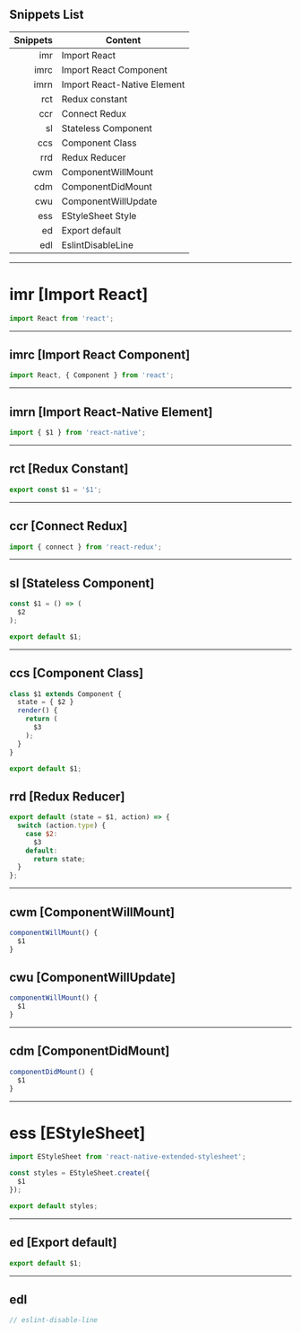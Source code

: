 ## Snippets List

| Snippets | Content |
| -------: | --------|
| imr | Import React |
| imrc | Import React Component |
| imrn | Import React-Native Element |
| rct | Redux constant |
| ccr | Connect Redux |
| sl | Stateless Component |
| ccs | Component Class |
| rrd | Redux Reducer |
| cwm | ComponentWillMount |
| cdm | ComponentDidMount |
| cwu | ComponentWillUpdate |
| ess | EStyleSheet Style |
| ed | Export default |
| edl | EslintDisableLine |

---

# imr [Import React]

```js
import React from 'react';
```

---

## imrc [Import React Component]

```js
import React, { Component } from 'react';
```

---

## imrn [Import React-Native Element]

```js
import { $1 } from 'react-native';
```

---

## rct [Redux Constant]

```js
export const $1 = '$1';
```

---

## ccr [Connect Redux]

```js
import { connect } from 'react-redux';
```

---

## sl [Stateless Component]

```js
const $1 = () => (
  $2
);

export default $1;
```

---

## ccs [Component Class]

```js
class $1 extends Component {
  state = { $2 }
  render() {
    return (
      $3
    );
  }
}

export default $1;
```

## rrd [Redux Reducer]

```js
export default (state = $1, action) => {
  switch (action.type) {
    case $2:
      $3
    default:
      return state;
  }
};
```

---

## cwm [ComponentWillMount]

```js
componentWillMount() {
  $1
}
```

## cwu [ComponentWillUpdate]

```js
componentWillMount() {
  $1
}
```

---

## cdm [ComponentDidMount]

```js
componentDidMount() {
  $1
}
```

---

# ess [EStyleSheet]

```js
import EStyleSheet from 'react-native-extended-stylesheet';

const styles = EStyleSheet.create({
  $1
});

export default styles;
```

---

## ed [Export default]

```js
export default $1;
```

---

## edl

```js
// eslint-disable-line
```